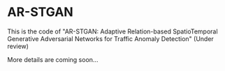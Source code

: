 # AR-STGAN

This is the code of "AR-STGAN: Adaptive Relation-based SpatioTemporal Generative Adversarial Networks for Traffic Anomaly Detection" (Under review)

More details are coming soon...
